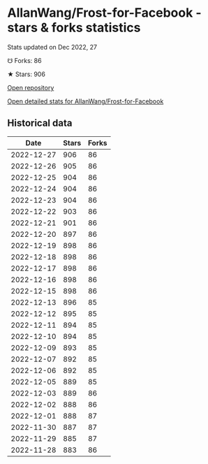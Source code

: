 # AllanWang/Frost-for-Facebook - stars & forks statistics

Stats updated on Dec 2022, 27

☋ Forks: 86

★ Stars: 906

[Open repository](https://github.com/AllanWang/Frost-for-Facebook)

[Open detailed stats for AllanWang/Frost-for-Facebook](https://reviewgithub.com/rep/AllanWang/Frost-for-Facebook)

## Historical data
| Date | Stars | Forks |
|------|-------|-------|
| 2022-12-27 | 906 | 86 | 
| 2022-12-26 | 905 | 86 | 
| 2022-12-25 | 904 | 86 | 
| 2022-12-24 | 904 | 86 | 
| 2022-12-23 | 904 | 86 | 
| 2022-12-22 | 903 | 86 | 
| 2022-12-21 | 901 | 86 | 
| 2022-12-20 | 897 | 86 | 
| 2022-12-19 | 898 | 86 | 
| 2022-12-18 | 898 | 86 | 
| 2022-12-17 | 898 | 86 | 
| 2022-12-16 | 898 | 86 | 
| 2022-12-15 | 898 | 86 | 
| 2022-12-13 | 896 | 85 | 
| 2022-12-12 | 895 | 85 | 
| 2022-12-11 | 894 | 85 | 
| 2022-12-10 | 894 | 85 | 
| 2022-12-09 | 893 | 85 | 
| 2022-12-07 | 892 | 85 | 
| 2022-12-06 | 892 | 85 | 
| 2022-12-05 | 889 | 85 | 
| 2022-12-03 | 889 | 86 | 
| 2022-12-02 | 888 | 86 | 
| 2022-12-01 | 888 | 87 | 
| 2022-11-30 | 887 | 87 | 
| 2022-11-29 | 885 | 87 | 
| 2022-11-28 | 883 | 86 | 

